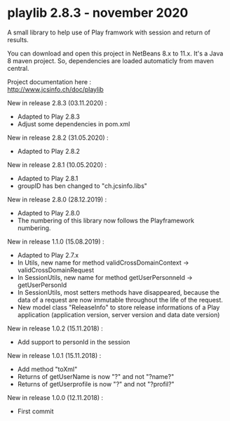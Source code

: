 # playlib 2.8.3 - november 2020
A small library to help use of Play framwork with session and return of results.

You can download and open this project in NetBeans 8.x to 11.x. It's a Java 8 maven project. So, dependencies are loaded automaticly from maven central.

Project documentation here :<br>
    http://www.jcsinfo.ch/doc/playlib<br>

New in release 2.8.3 (03.11.2020) :
* Adapted to Play 2.8.3
* Adjust some dependencies in pom.xml

New in release 2.8.2 (31.05.2020) :
* Adapted to Play 2.8.2

New in release 2.8.1 (10.05.2020) :
* Adapted to Play 2.8.1
* groupID has ben changed to "ch.jcsinfo.libs"

New in release 2.8.0 (28.12.2019) :
* Adapted to Play 2.8.0
* The numbering of this library now follows the Playframework numbering.

New in release 1.1.0 (15.08.2019) :
* Adapted to Play 2.7.x
* In Utils, new name for method validCrossDomainContext -> validCrossDomainRequest
* In SessionUtils, new name for method getUserPersonneId -> getUserPersonId
* In SessionUtils, most setters methods have disappeared, because the data of a request are now immutable throughout the life of the request.
* New model class "ReleaseInfo" to store release informations of a Play application (application version, server version and data date version)

New in release 1.0.2 (15.11.2018) :
* Add support to personId in the session

New in release 1.0.1 (15.11.2018) :
* Add method "toXml"
* Returns of getUserName is now "?" and not "?name?"
* Returns of getUserprofile is now "?" and not "?profil?"

New in release 1.0.0 (12.11.2018) :
* First commit
